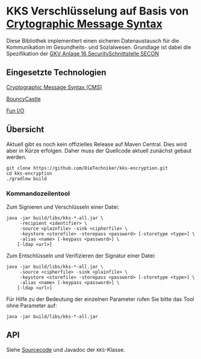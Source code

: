 # KKS Verschlüsselung auf Basis von [Crytographic Message Syntax](https://tools.ietf.org/html/rfc5652)

Diese Bibliothek implementiert einen sicheren Datenaustausch für die Kommunikation im Gesundheits- und Sozialwesen. Grundlage ist dabei die Spezifikation
der [GKV Anlage 16 SecuritySchnittstelle SECON](https://www.gkv-datenaustausch.de/media/dokumente/standards_und_normen/technische_spezifikationen/Anlage_16_-_Security-Schnittstelle.pdf)
	
## Eingesetzte Technologien

[Cryptographic Message Syntax (CMS)](https://tools.ietf.org/html/rfc5652) 

[BouncyCastle](https://bouncycastle.org/)

[Fun I/O](https://christian-schlichtherle.github.io/fun-io/)

## Übersicht

Aktuell gibt es noch kein offizielles Release auf Maven Central. Dies wird aber in Kürze erfolgen.
Daher muss der Quellcode aktuell zunächst gebaut werden.

```
git clone https://github.com/DieTechniker/kks-encryption.git
cd kks-encryption
./gradlew build
```

### Kommandozeilentool

Zum Signieren und Verschlüsseln einer Datei:

    java -jar build/libs/kks-*-all.jar \
         -recipient <identifier> \
         -source <plainfile> -sink <cipherfile> \
         -keystore <storefile> -storepass <password> [-storetype <type>] \
         -alias <name> [-keypass <password>] \
        [-ldap <url>]

Zum Entschlüsseln und Verifizieren der Signatur einer Datei:

    java -jar build/libs/kks-*-all.jar \
         -source <cipherfile> -sink <plainfile> \
         -keystore <storefile> -storepass <password> [-storetype <type>] \
         -alias <name> [-keypass <password>] \
        [-ldap <url>]

Für Hilfe zu der Bedeutung der einzelnen Parameter rufen Sie bitte das Tool ohne Parameter auf:

    java -jar build/libs/kks-*-all.jar

## API

Siehe [Sourcecode](src/main/java/de/tk/security/kks/KKS.java) und Javadoc der `KKS`-Klasse.
